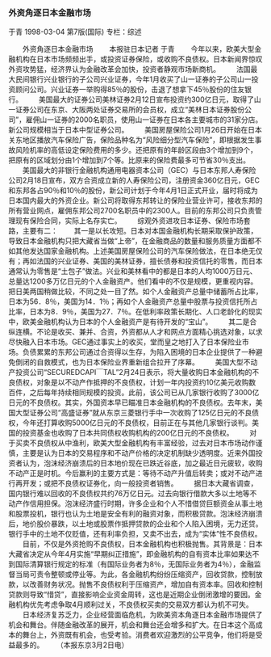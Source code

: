 ### 外资角逐日本金融市场
于青
1998-03-04
第7版(国际)
专栏：综述

　　外资角逐日本金融市场
　　本报驻日本记者  于青
　　今年以来，欧美大型金融机构在日本市场频频出手，或投资证券保险，或收购不良债权。日本新闻界惊叹外资攻势猛，经济界认为金融改革会加快，投资者静观市场新商机。
　　法国最大民间银行兴业银行的子公司兴业证券，今年1月收买了山一证券的子公司山一投资顾问公司。兴业证券一举购得85％的股份，击退了想拿下45％股份的住友银行。
　　美国最大的证券公司美林证券2月12日宣布投资约300亿日元，取得了山一证券公司在东京、大阪两处证券交易所的会员权，成立“美林日本证券股份公司”，雇佣山一证券的2000名职员，使用山一证券在日本各主要城市的31家分店。新公司规模相当于日本中型证券公司。
　　美国房屋保险公司1月26日开始在日本关东地区播放汽车保险广告，保险品种名为“风险细分型汽车保险”，即根据发生事故风险机率的高低设定保险费用的多少。还把原有的年龄区段由3个增加到9个，把原有的区域划分由1个增加到7个等。比原来的保险费最多可节省30％支出。
　　美国最大的非银行金融机构通用电器资本公司（GEC）与日本东邦人寿保险公司2月18日宣布，双方合资成立新的人寿保险公司，注册资金360亿日元，GEC和东邦各占90％和10％的股份，新公司计划于今年4月1日正式开业，届时将成为日本国内最大的外资企业。新公司将取得东邦转让的保险业营业许可，接收东邦的所有营业网点，雇佣东邦公司2700名职员中的2300人。目前的东邦公司只负责管理现有保险合同，实际上名存实亡。
　　综观外资进攻日本证券、保险市场套路，主要有二：
　　其一是以长攻短。日本对本国金融机构长期采取保护政策，导致日本金融机构只把大藏省当做“上帝”，在金融商品的数量和服务质量方面都不如其他发达国家金融机构。上述美国房屋保险公司的汽车保险做法，在日本绝无仅有；再如法国的兴业证券、美国的美林证券，擅长债券和投资信托的零售，而日本通常认为零售是“土包子”做法。兴业和美林看中的都是日本的人均1000万日元、总量达1200多万亿日元的个人金融资产。他们看中的不仅是规模，更重视内容。把日美两国稍做比较，不同之处一目了然。如个人金融资产总量中储蓄所占比率，日本为56．8％，美国为14．1％；再如个人金融资产总量中股票与投资信托所占比率，日本为8．9％，美国为27．7％。在低利率政策长期化、人口老龄化的现实中，欧美金融机构认为日本的个人金融资产是有待开发的“宝山”。
　　其二是合纵连横。不论是收买、兼并、合资，外资都从人才和网点方面精心挑选对象，以求尽快融入日本市场。GEC通过事实上的收买，堂而皇之地打入了日本保险业市场。负债累累的东邦公司通过合资得以生存，为陷入困境的日本企业提供了一种避免倒闭的自救模式，也为日本保险业界重新组合拉开了序幕。
　　美国大型不动产投资公司“SECUREDCAPI￣TAL”2月24日表示，将大量收购日本金融机构的不良债权，对象是以不动产作抵押的不良债权，计划一年内投资约10亿美元收购数百件，之后每年持续相同规模的投资。此前，该公司已从几家银行收购了3000亿日元的不良债权。其实，外国资本早已瞄准日本金融机构的不良债权。去年末，美国大型证券公司“高盛证券”就从东京三菱银行手中一次收购了125亿日元的不良债权，今年还打算收购5000亿日元的不良债权，目前正在与其他几家银行谈判。美国的投资基金也收购了日本共同债权收购机构的200亿日元的不良债权。
　　对于买卖不良债权从中渔利，欧美大型金融机构有丰富经验，过去对日本市场动作谨慎，主要是认为日本的交易程序和不动产价格的决定机制缺少透明度。近来外国投资者认为，泡沫经济崩溃后的日本地价现在已跌近谷底，加之最近日元疲软，收购不动产正是时机。今后赢利的主要方式是：等待不动产升值后转卖；或对不动产进行再开发；或把不良债权证券化，向一般投资者销售。
　　据日本大藏省调查，国内银行难以回收的不良债权共约76万亿日元。过去向银行借款大多以土地等不动产作信用担保。泡沫经济盛行时期，许多企业和个人不惜借贷巨额资金从事土地和股票投机，银行也认为土地是安全有利的融资对象，而积极贷款。泡沫经济崩溃后，地价股价暴跌，以土地或股票作抵押贷款的企业和个人陷入困境，无力还贷。银行手中的土地不仅贬值，还有利率负担，又卖不出去，成为“实体”性不良债权。
　　目前，不仅是外资抢购不良债权，日本金融机构也积极抛售。其背景是：日本大藏省决定从今年4月实施“早期纠正措施”，即金融机构的自有资本比率如果达不到国际清算银行规定的标准（有国际业务者为8％，无国际业务者为4％），金融监督当局可责令整顿或停业等。为此，各金融机构纷纷压缩资产，回收贷款，控制放款，以改善财务状况。抛售不良债权利于压缩资产，增加自有资本率。回收和控制贷款则导致“惜贷”，直接影响企业资金周转，这也是近期企业倒闭激增的要因。金融机构优先考虑争取4月顺利过关，不良债权买卖的交易双方都认为机不可失。
　　日本经济复苏乏力，企业经营面临危机，为欧美资本角逐日本金融市场提供了机会和舞台。伴随金融改革的展开，机会和舞台还会增多和扩大。在日本这个高成本的舞台上，外资既有机会，也受考验。消费者欢迎激烈的公平竞争，他们将是受益最多的。
　　（本报东京3月2日电）
